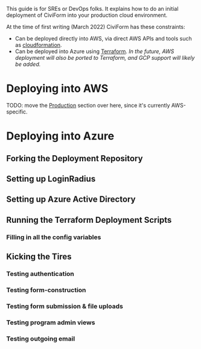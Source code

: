 This guide is for SREs or DevOps folks.  It explains how to do an initial deployment of CiviForm into your production cloud environment.

At the time of first writing (March 2022) CiviForm has these constraints:
* Can be deployed directly into AWS, via direct AWS APIs and tools such as [cloudformation](https://github.com/seattle-uat/civiform/tree/main/infra).
* Can be deployed into Azure using [Terraform](https://github.com/seattle-uat/civiform/tree/main/cloud/azure).  _In the future, AWS deployment will also be ported to Terraform, and GCP support will likely be added._

# Deploying into AWS

TODO:  move the [Production](https://github.com/seattle-uat/civiform/wiki/Production) section over here, since it's currently AWS-specific.

# Deploying into Azure

## Forking the Deployment Repository

## Setting up LoginRadius

## Setting up Azure Active Directory

## Running the Terraform Deployment Scripts
### Filling in all the config variables

## Kicking the Tires
### Testing authentication
### Testing form-construction
### Testing form submission & file uploads
### Testing program admin views
### Testing outgoing email
